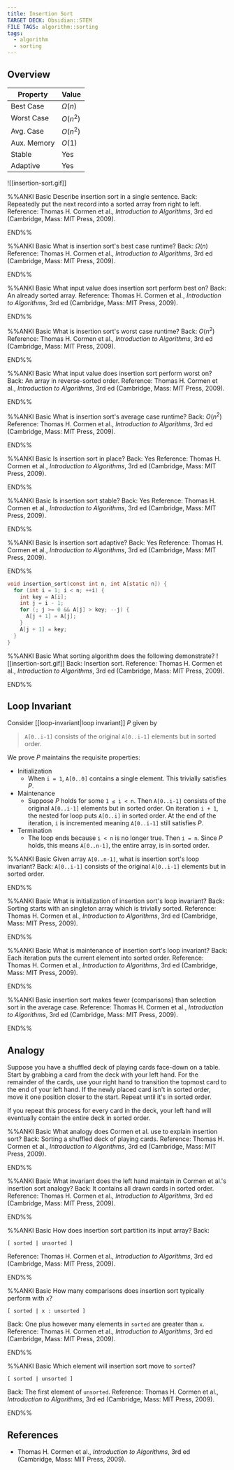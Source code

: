 ```yaml
---
title: Insertion Sort
TARGET DECK: Obsidian::STEM
FILE TAGS: algorithm::sorting
tags:
  - algorithm
  - sorting
---
```


## Overview

Property    | Value
----------- | --------
Best Case   | $\Omega(n)$
Worst Case  | $O(n^2)$
Avg. Case   | $O(n^2)$
Aux. Memory | $O(1)$
Stable      | Yes
Adaptive    | Yes

![[insertion-sort.gif]]

%%ANKI
Basic
Describe insertion sort in a single sentence.
Back: Repeatedly put the next record into a sorted array from right to left.
Reference: Thomas H. Cormen et al., *Introduction to Algorithms*, 3rd ed (Cambridge, Mass: MIT Press, 2009).
<!--ID: 1707589393194-->
END%%

%%ANKI
Basic
What is insertion sort's best case runtime?
Back: $\Omega(n)$
Reference: Thomas H. Cormen et al., *Introduction to Algorithms*, 3rd ed (Cambridge, Mass: MIT Press, 2009).
<!--ID: 1706925879541-->
END%%

%%ANKI
Basic
What input value does insertion sort perform best on?
Back: An already sorted array.
Reference: Thomas H. Cormen et al., *Introduction to Algorithms*, 3rd ed (Cambridge, Mass: MIT Press, 2009).
<!--ID: 1706925921544-->
END%%

%%ANKI
Basic
What is insertion sort's worst case runtime?
Back: $O(n^2)$
Reference: Thomas H. Cormen et al., *Introduction to Algorithms*, 3rd ed (Cambridge, Mass: MIT Press, 2009).
<!--ID: 1706926586947-->
END%%

%%ANKI
Basic
What input value does insertion sort perform worst on?
Back: An array in reverse-sorted order.
Reference: Thomas H. Cormen et al., *Introduction to Algorithms*, 3rd ed (Cambridge, Mass: MIT Press, 2009).
<!--ID: 1706926586951-->
END%%

%%ANKI
Basic
What is insertion sort's average case runtime?
Back: $O(n^2)$
Reference: Thomas H. Cormen et al., *Introduction to Algorithms*, 3rd ed (Cambridge, Mass: MIT Press, 2009).
<!--ID: 1707329732933-->
END%%

%%ANKI
Basic
Is insertion sort in place?
Back: Yes
Reference: Thomas H. Cormen et al., *Introduction to Algorithms*, 3rd ed (Cambridge, Mass: MIT Press, 2009).
<!--ID: 1706926586955-->
END%%

%%ANKI
Basic
Is insertion sort stable?
Back: Yes
Reference: Thomas H. Cormen et al., *Introduction to Algorithms*, 3rd ed (Cambridge, Mass: MIT Press, 2009).
<!--ID: 1706926586959-->
END%%

%%ANKI
Basic
Is insertion sort adaptive?
Back: Yes
Reference: Thomas H. Cormen et al., *Introduction to Algorithms*, 3rd ed (Cambridge, Mass: MIT Press, 2009).
<!--ID: 1707504634779-->
END%%

```c
void insertion_sort(const int n, int A[static n]) {
  for (int i = 1; i < n; ++i) {
	int key = A[i];
	int j = i - 1;
	for (; j >= 0 && A[j] > key; --j) {
	  A[j + 1] = A[j];
	}
	A[j + 1] = key;
  }
}
```

%%ANKI
Basic
What sorting algorithm does the following demonstrate?
![[insertion-sort.gif]]
Back: Insertion sort.
Reference: Thomas H. Cormen et al., *Introduction to Algorithms*, 3rd ed (Cambridge, Mass: MIT Press, 2009).
<!--ID: 1707400559085-->
END%%

## Loop Invariant

Consider [[loop-invariant|loop invariant]] $P$ given by

> `A[0..i-1]` consists of the original `A[0..i-1]` elements but in sorted order.

We prove $P$ maintains the requisite properties:

* Initialization
	* When `i = 1`, `A[0..0]` contains a single element. This trivially satisfies $P$.
* Maintenance
	* Suppose $P$ holds for some `1 ≤ i < n`. Then `A[0..i-1]` consists of the original `A[0..i-1]` elements but in sorted order. On iteration `i + 1`, the nested for loop puts `A[0..i]` in sorted order. At the end of the iteration, `i` is incremented meaning `A[0..i-1]` still satisfies $P$.
* Termination
	* The loop ends because `i < n` is no longer true. Then `i = n`. Since $P$ holds, this means `A[0..n-1]`, the entire array, is in sorted order.

%%ANKI
Basic
Given array `A[0..n-1]`, what is insertion sort's loop invariant?
Back: `A[0..i-1]` consists of the original `A[0..i-1]` elements but in sorted order.
<!--ID: 1707332638371-->
END%%

%%ANKI
Basic
What is initialization of insertion sort's loop invariant?
Back: Sorting starts with an singleton array which is trivially sorted.
Reference: Thomas H. Cormen et al., *Introduction to Algorithms*, 3rd ed (Cambridge, Mass: MIT Press, 2009).
<!--ID: 1707332638373-->
END%%

%%ANKI
Basic
What is maintenance of insertion sort's loop invariant?
Back: Each iteration puts the current element into sorted order.
Reference: Thomas H. Cormen et al., *Introduction to Algorithms*, 3rd ed (Cambridge, Mass: MIT Press, 2009).
<!--ID: 1707332638375-->
END%%

%%ANKI
Basic
insertion sort makes fewer {comparisons} than selection sort in the average case.
Reference: Thomas H. Cormen et al., *Introduction to Algorithms*, 3rd ed (Cambridge, Mass: MIT Press, 2009).
<!--ID: 1707500283783-->
END%%

## Analogy

Suppose you have a shuffled deck of playing cards face-down on a table. Start by grabbing a card from the deck with your left hand. For the remainder of the cards, use your right hand to transition the topmost card to the end of your left hand. If the newly placed card isn't in sorted order, move it one position closer to the start. Repeat until it's in sorted order.

If you repeat this process for every card in the deck, your left hand will eventually contain the entire deck in sorted order.

%%ANKI
Basic
What analogy does Cormen et al. use to explain insertion sort?
Back: Sorting a shuffled deck of playing cards.
Reference: Thomas H. Cormen et al., *Introduction to Algorithms*, 3rd ed (Cambridge, Mass: MIT Press, 2009).
<!--ID: 1706927594729-->
END%%

%%ANKI
Basic
What invariant does the left hand maintain in Cormen et al.'s insertion sort analogy?
Back: It contains all drawn cards in sorted order.
Reference: Thomas H. Cormen et al., *Introduction to Algorithms*, 3rd ed (Cambridge, Mass: MIT Press, 2009).
<!--ID: 1706927594732-->
END%%

%%ANKI
Basic
How does insertion sort partition its input array?
Back:
```
[ sorted | unsorted ]
```
Reference: Thomas H. Cormen et al., *Introduction to Algorithms*, 3rd ed (Cambridge, Mass: MIT Press, 2009).
<!--ID: 1707399790957-->
END%%

%%ANKI
Basic
How many comparisons does insertion sort typically perform with `x`?
```
[ sorted | x : unsorted ]
```
Back: One plus however many elements in `sorted` are greater than `x`.
Reference: Thomas H. Cormen et al., *Introduction to Algorithms*, 3rd ed (Cambridge, Mass: MIT Press, 2009).
<!--ID: 1707399790958-->
END%%

%%ANKI
Basic
Which element will insertion sort move to `sorted`?
```
[ sorted | unsorted ]
```
Back: The first element of `unsorted`.
Reference: Thomas H. Cormen et al., *Introduction to Algorithms*, 3rd ed (Cambridge, Mass: MIT Press, 2009).
<!--ID: 1707399790960-->
END%%

## References

* Thomas H. Cormen et al., *Introduction to Algorithms*, 3rd ed (Cambridge, Mass: MIT Press, 2009).
